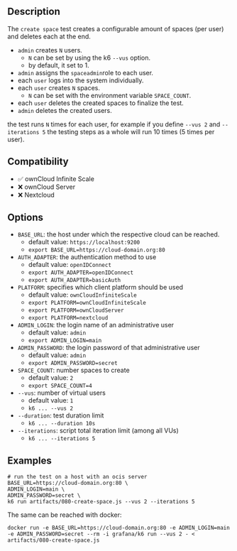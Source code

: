 ## Description
The `create space` test creates a configurable amount of spaces (per user) and deletes each at the end.

* `admin` creates `N` users.
  * `N` can be set by using the k6 `--vus` option.
  * by default, it set to 1.
* `admin` assigns the `spaceadmin`role to each user.
* each `user` logs into the system individually.
* each `user` creates `N` spaces.
  * `N` can be set with the environment variable `SPACE_COUNT`.
* each `user` deletes the created spaces to finalize the test.
* `admin` deletes the created users.

the test runs `N` times for each user, for example if you define `--vus 2` and `--iterations 5`
the testing steps as a whole will run 10 times (5 times per user).

## Compatibility
* :white_check_mark: ownCloud Infinite Scale
* :x: ownCloud Server
* :x: Nextcloud

## Options
* `BASE_URL`: the host under which the respective cloud can be reached.
  * default value: `https://localhost:9200`
  * `export BASE_URL=https://cloud-domain.org:80`
* `AUTH_ADAPTER`: the authentication method to use
  * default value: `openIDConnect`
  * `export AUTH_ADAPTER=openIDConnect`
  * `export AUTH_ADAPTER=basicAuth`
* `PLATFORM`: specifies which client platform should be used
  * default value: `ownCloudInfiniteScale`
  * `export PLATFORM=ownCloudInfiniteScale`
  * `export PLATFORM=ownCloudServer`
  * `export PLATFORM=nextcloud`
* `ADMIN_LOGIN`: the login name of an administrative user
  * default value: `admin`
  * `export ADMIN_LOGIN=main`
* `ADMIN_PASSWORD`: the login password of that administrative user
  * default value: `admin`
  * `export ADMIN_PASSWORD=secret`
* `SPACE_COUNT`: number spaces to create
  * default value: `2`
  * `export SPACE_COUNT=4`
* `--vus`: number of virtual users
  * default value: `1`
  * `k6 ... --vus 2`
* `--duration`: test duration limit
  * `k6 ... --duration 10s`
* `--iterations`: script total iteration limit (among all VUs)
  * `k6 ... --iterations 5`

## Examples
```shell
# run the test on a host with an ocis server
BASE_URL=https://cloud-domain.org:80 \
ADMIN_LOGIN=main \
ADMIN_PASSWORD=secret \
k6 run artifacts/080-create-space.js --vus 2 --iterations 5
```

The same can be reached with docker:
```shell
docker run -e BASE_URL=https://cloud-domain.org:80 -e ADMIN_LOGIN=main -e ADMIN_PASSWORD=secret --rm -i grafana/k6 run --vus 2 - < artifacts/080-create-space.js
```
